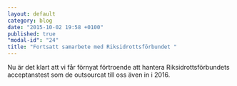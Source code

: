 ```yaml
---
layout: default
category: blog
date: "2015-10-02 19:58 +0100"
published: true
"modal-id": "24"
title: "Fortsatt samarbete med Riksidrottsförbundet "
---
```


Nu är det klart att vi får förnyat förtroende att hantera Riksidrottsförbundets acceptanstest som de outsourcat till oss även in i 2016.